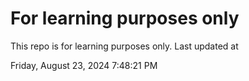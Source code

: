 # For learning purposes only
This repo is for learning purposes only.
Last updated at

Friday, August 23, 2024 7:48:21 PM

